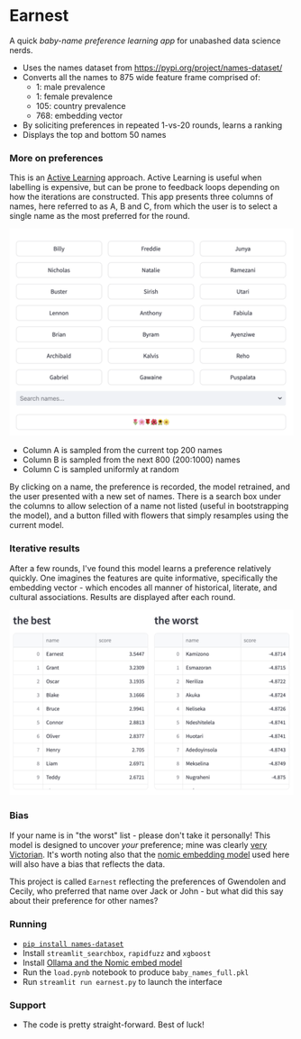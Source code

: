 # Earnest

A quick _baby-name preference learning app_ for unabashed data science nerds.

- Uses the names dataset from https://pypi.org/project/names-dataset/
- Converts all the names to 875 wide feature frame comprised of:
  - 1: male prevalence
  - 1: female prevalence
  - 105: country prevalence
  - 768: embedding vector
- By soliciting preferences in repeated 1-vs-20 rounds, learns a ranking
- Displays the top and bottom 50 names

### More on preferences

This is an [Active Learning](https://en.wikipedia.org/wiki/Active_learning_(machine_learning)) approach.
Active Learning is useful when labelling is expensive, but can be prone to feedback loops depending on how the iterations are constructed.
This app presents three columns of names, here referred to as A, B and C, from which the user is to select a single name as the most preferred for the round.

<img src="https://raw.githubusercontent.com/captainpete/earnest/refs/heads/main/docs/screen%20a.png"/>

- Column A is sampled from the current top 200 names
- Column B is sampled from the next 800 (200:1000) names
- Column C is sampled uniformly at random

By clicking on a name, the preference is recorded, the model retrained, and the user presented with a new set of names.
There is a search box under the columns to allow selection of a name not listed (useful in bootstrapping the model), and a button filled with flowers that simply resamples using the current model.

### Iterative results

After a few rounds, I've found this model learns a preference relatively quickly.
One imagines the features are quite informative, specifically the embedding vector - which encodes all manner of historical, literate, and cultural associations.
Results are displayed after each round.

<img src="https://raw.githubusercontent.com/captainpete/earnest/refs/heads/main/docs/screen%20b.png"/>

### Bias

If your name is in "the worst" list - please don't take it personally!
This model is designed to uncover _your_ preference; mine was clearly
[very Victorian](https://www.bdm.vic.gov.au/popular-baby-names-victoria-2023).
It's worth noting also that the [nomic embedding model](https://www.nomic.ai/blog/posts/nomic-embed-text-v1) used here will also have a bias that reflects the data.

This project is called `Earnest` reflecting the preferences of Gwendolen and Cecily, who preferred that name over Jack or John - but what did this say about their preference for other names?

### Running

- [`pip install names-dataset`](https://pypi.org/project/names-dataset/)
- Install `streamlit_searchbox`, `rapidfuzz` and `xgboost`
- Install [Ollama and the Nomic embed model](https://ollama.com/library/nomic-embed-text)
- Run the `load.pynb` notebook to produce `baby_names_full.pkl`
- Run `streamlit run earnest.py` to launch the interface

### Support

- The code is pretty straight-forward. Best of luck!
